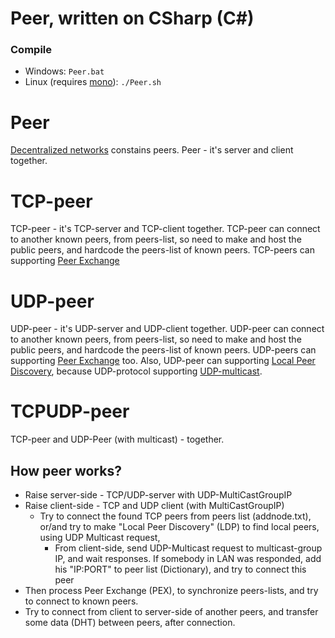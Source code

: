 # Peer, written on CSharp (C#)

### Compile
+ Windows: `Peer.bat`
+ Linux (requires [mono](https://www.mono-project.com/docs/getting-started/install/linux/)): `./Peer.sh`

# Peer
[Decentralized networks](https://en.wikipedia.org/wiki/Peer-to-peer) constains peers.
Peer - it's server and client together.
# TCP-peer
TCP-peer - it's TCP-server and TCP-client together.
TCP-peer can connect to another known peers, from peers-list, so need to make and host the public peers, and hardcode the peers-list of known peers.
TCP-peers can supporting [Peer Exchange](https://en.wikipedia.org/wiki/Peer_exchange)

# UDP-peer
UDP-peer - it's UDP-server and UDP-client together.
UDP-peer can connect to another known peers, from peers-list, so need to make and host the public peers, and hardcode the peers-list of known peers.
UDP-peers can supporting [Peer Exchange](https://en.wikipedia.org/wiki/Peer_exchange) too.
Also, UDP-peer can supporting [Local Peer Discovery](https://en.wikipedia.org/wiki/Local_Peer_Discovery), because UDP-protocol supporting [UDP-multicast](https://metanit.com/sharp/net/5.2.php).


# TCPUDP-peer
TCP-peer and UDP-Peer (with multicast) - together.

## How peer works?
- Raise server-side - TCP/UDP-server with UDP-MultiCastGroupIP
- Raise client-side - TCP and UDP client (with MultiCastGroupIP)
  +  Try to connect the found TCP peers from peers list (addnode.txt),
     or/and try to make "Local Peer Discovery" (LDP) to find local peers, using UDP Multicast request,
     +   From client-side, send UDP-Multicast request to multicast-group IP, and wait responses.
         If somebody in LAN was responded, add his "IP:PORT" to peer list (Dictionary), and try to connect this peer
- Then process Peer Exchange (PEX), to synchronize peers-lists, and try to connect to known peers.
- Try to connect from client to server-side of another peers, and transfer some data (DHT) between peers, after connection.	
